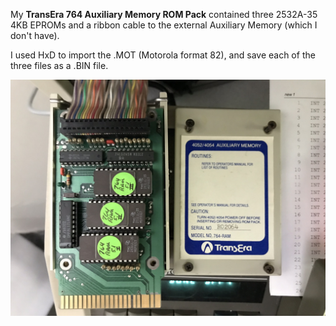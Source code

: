 My **TransEra 764 Auxiliary Memory ROM Pack** contained three 2532A-35 4KB EPROMs and a ribbon cable to the external Auxiliary Memory (which I don't have). 

I used HxD to import the .MOT (Motorola format 82), and save each of the three files as a .BIN file.  

![Label and PCB front](./764-RAM_BackOfBoard.JPEG)


